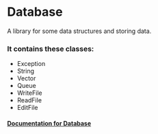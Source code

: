 # Database
A library for some data structures and storing data.<br>
### It contains these classes:
* Exception
* String
* Vector
* Queue
* WriteFile
* ReadFile
* EditFile
#### [Documentation for Database](https://github.com/Lokestrom/documentationForCPP)
